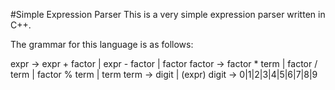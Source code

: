 #Simple Expression Parser
This is a very simple expression parser written in C++.

The grammar for this language is as follows:

expr -> expr + factor | expr - factor | factor
factor -> factor * term | factor / term | factor % term | term
term -> digit | (expr)
digit -> 0|1|2|3|4|5|6|7|8|9
